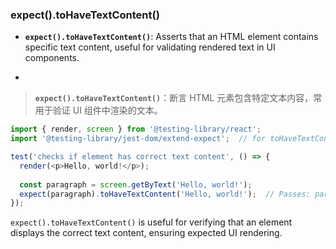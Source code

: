 ### expect().toHaveTextContent()

- **`expect().toHaveTextContent()`**: Asserts that an HTML element contains specific text content, useful for validating rendered text in UI components.

- <audio src="C:\Users\10691\Downloads\__`expect().toH (2).mp3"></audio>

> **`expect().toHaveTextContent()`**：断言 HTML 元素包含特定文本内容，常用于验证 UI 组件中渲染的文本。
>
> <audio src="C:\Users\10691\Downloads\`expect().toHav (1).mp3"></audio>

```js
import { render, screen } from '@testing-library/react';
import '@testing-library/jest-dom/extend-expect';  // for toHaveTextContent()

test('checks if element has correct text content', () => {
  render(<p>Hello, world!</p>);
  
  const paragraph = screen.getByText('Hello, world!');
  expect(paragraph).toHaveTextContent('Hello, world!');  // Passes: paragraph contains 'Hello, world!'
});
```

`expect().toHaveTextContent()` is useful for verifying that an element displays the correct text content, ensuring expected UI rendering.